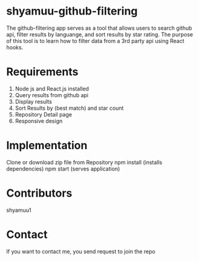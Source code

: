 # shyamuu-github-filtering
The github-filtering app serves as a tool that allows users to search github api, filter results by languange, and sort results by star rating.
The purpose of this tool is to learn how to filter data from a 3rd party api using React hooks. 

# Requirements
1. Node js and React.js installed
2. Query results from github api
3. Display results 
4. Sort Results by (best match) and star count
5. Repository Detail page
6. Responsive design

# Implementation
Clone or download zip file from Repository
npm install (installs dependencies)
npm start (serves application)

# Contributors
shyamuu1

# Contact
If you want to contact me, you send request to join the repo
